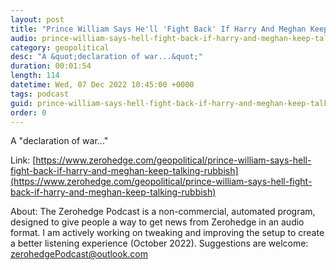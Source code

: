```yaml
---
layout: post
title: "Prince William Says He'll 'Fight Back' If Harry And Meghan Keep Talking Rubbish"
audio: prince-william-says-hell-fight-back-if-harry-and-meghan-keep-talking-rubbish-0
category: geopolitical
desc: "A &quot;declaration of war...&quot;"
duration: 00:01:54
length: 114
datetime: Wed, 07 Dec 2022 10:45:00 +0000
tags: podcast
guid: prince-william-says-hell-fight-back-if-harry-and-meghan-keep-talking-rubbish-0
order: 0
---
```

A &quot;declaration of war...&quot;

Link: [https://www.zerohedge.com/geopolitical/prince-william-says-hell-fight-back-if-harry-and-meghan-keep-talking-rubbish](https://www.zerohedge.com/geopolitical/prince-william-says-hell-fight-back-if-harry-and-meghan-keep-talking-rubbish)

About: The Zerohedge Podcast is a non-commercial, automated program, designed to give people a way to get news from Zerohedge in an audio format.  I am actively working on tweaking and improving the setup to create a better listening experience (October 2022).  Suggestions are welcome: [zerohedgePodcast@outlook.com](mailto:zerohedgePodcast@outlook.com)